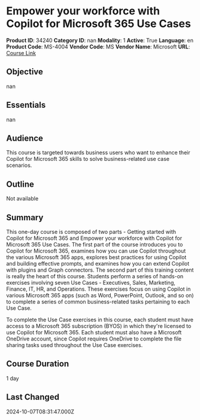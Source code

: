# Empower your workforce with Copilot for Microsoft 365 Use Cases

**Product ID**: 34240
**Category ID**: nan
**Modality**: 1
**Active**: True
**Language**: en
**Product Code**: MS-4004
**Vendor Code**: MS
**Vendor Name**: Microsoft
**URL**: [Course Link](https://www.fastlaneus.com/course/microsoft-ms-4004)

## Objective
nan

## Essentials
nan

## Audience
This course is targeted towards business users who want to enhance their Copilot for Microsoft 365 skills to solve business-related use case scenarios.

## Outline
Not available

## Summary
This one-day course is composed of two parts - Getting started with Copilot for Microsoft 365 and Empower your workforce with Copilot for Microsoft 365 Use Cases. The first part of the course introduces you to Copilot for Microsoft 365, examines how you can use Copilot throughout the various Microsoft 365 apps, explores best practices for using Copilot and building effective prompts, and examines how you can extend Copilot with plugins and Graph connectors. The second part of this training content is really the heart of this course. Students perform a series of hands-on exercises involving seven Use Cases - Executives, Sales, Marketing, Finance, IT, HR, and Operations. These exercises focus on using Copilot in various Microsoft 365 apps (such as Word, PowerPoint, Outlook, and so on) to complete a series of common business-related tasks pertaining to each Use Case.

To complete the Use Case exercises in this course, each student must have access to a Microsoft 365 subscription (BYOS) in which they're licensed to use Copilot for Microsoft 365. Each student must also have a Microsoft OneDrive account, since Copilot requires OneDrive to complete the file sharing tasks used throughout the Use Case exercises.

## Course Duration
1 day

## Last Changed
2024-10-07T08:31:47.000Z
